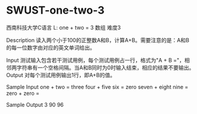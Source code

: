 # SWUST-one-two-3
西南科技大学C语言 L: one + two = 3 数组 难度3


Description 
读入两个小于100的正整数A和B，计算A+B。需要注意的是：A和B的每一位数字由对应的英文单词给出。

Input 
测试输入包含若干测试用例，每个测试用例占一行，格式为"A + B ="，相邻两字符串有一个空格间隔。当A和B同时为0时输入结束，相应的结果不要输出。
Output 
对每个测试用例输出1行，即A+B的值。

Sample Input
one + two =
three four + five six =
zero seven + eight nine =
zero + zero =

Sample Output
3
90
96

